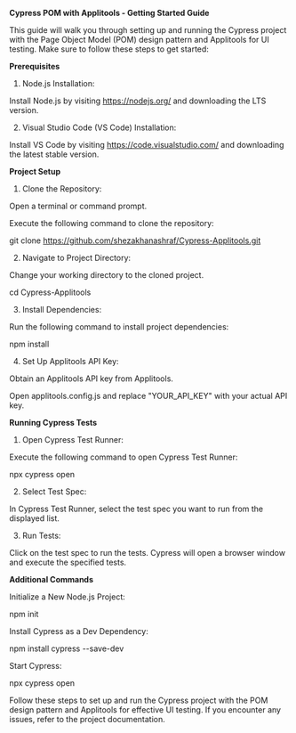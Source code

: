 **Cypress POM with Applitools - Getting Started Guide**

This guide will walk you through setting up and running the Cypress project with the Page Object Model (POM) design pattern and Applitools for UI testing. Make sure to follow these steps to get started:

**Prerequisites**

1. Node.js Installation:

Install Node.js by visiting https://nodejs.org/ and downloading the LTS version.

2. Visual Studio Code (VS Code) Installation:

Install VS Code by visiting https://code.visualstudio.com/ and downloading the latest stable version.

**Project Setup**

1. Clone the Repository:

Open a terminal or command prompt.

Execute the following command to clone the repository:

git clone https://github.com/shezakhanashraf/Cypress-Applitools.git

2. Navigate to Project Directory:

Change your working directory to the cloned project.

cd Cypress-Applitools

3. Install Dependencies:

Run the following command to install project dependencies:

npm install

4. Set Up Applitools API Key:

Obtain an Applitools API key from Applitools.

Open applitools.config.js and replace "YOUR_API_KEY" with your actual API key.

**Running Cypress Tests**

1. Open Cypress Test Runner:

Execute the following command to open Cypress Test Runner:

npx cypress open

2. Select Test Spec:

In Cypress Test Runner, select the test spec you want to run from the displayed list.

3. Run Tests:

Click on the test spec to run the tests. Cypress will open a browser window and execute the specified tests.

**Additional Commands**

Initialize a New Node.js Project:

npm init

Install Cypress as a Dev Dependency:

npm install cypress --save-dev

Start Cypress:

npx cypress open

Follow these steps to set up and run the Cypress project with the POM design pattern and Applitools for effective UI testing. If you encounter any issues, refer to the project documentation.
